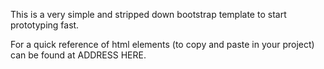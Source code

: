 This is a very simple and stripped down bootstrap template to start prototyping fast.

For a quick reference of html elements (to copy and paste in your project) can be found at ADDRESS HERE.